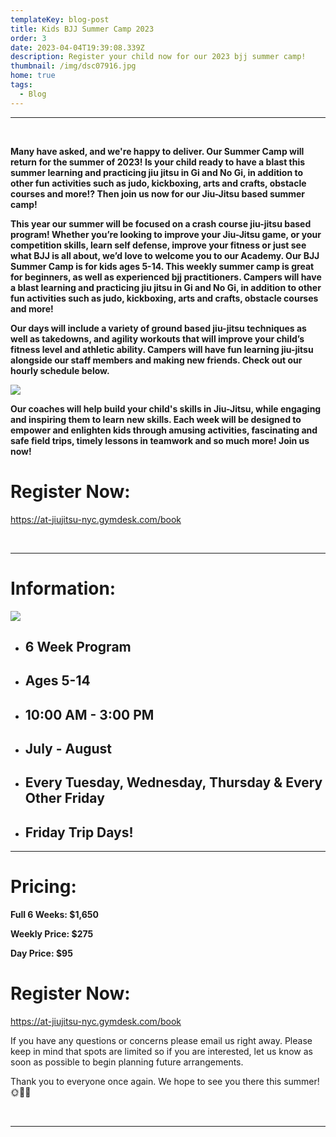 ```yaml
---
templateKey: blog-post
title: Kids BJJ Summer Camp 2023
order: 3
date: 2023-04-04T19:39:08.339Z
description: Register your child now for our 2023 bjj summer camp!
thumbnail: /img/dsc07916.jpg
home: true
tags:
  - Blog
---
```

- - -

<br>

**Many have asked, and we're happy to deliver. Our Summer Camp will return for the summer of 2023! Is your child ready to have a blast this summer learning and practicing jiu jitsu in Gi and No Gi, in addition to other fun activities such as judo, kickboxing, arts and crafts, obstacle courses and more!? Then join us now for our Jiu-Jitsu based summer camp!** 

**This year our summer will be focused on a crash course jiu-jitsu based program! Whether you’re looking to improve your Jiu-Jitsu game, or your competition skills, learn self defense, improve your fitness or just see what BJJ is all about, we’d love to welcome you to our Academy. Our BJJ Summer Camp is for kids ages 5-14. This weekly summer camp is great for beginners, as well as experienced bjj practitioners. Campers will have a blast learning and practicing jiu jitsu in Gi and No Gi, in addition to other fun activities such as judo, kickboxing, arts and crafts, obstacle courses and more!**

**Our days will include a variety of ground based jiu-jitsu techniques as well as takedowns, and agility workouts that will improve your child’s fitness level and athletic ability. Campers will have fun learning jiu-jitsu alongside our staff members and making new friends. Check out our hourly schedule below.**

![](/img/summer-camp-schedule-.jpg)

**Our coaches will help build your child's skills in Jiu-Jitsu, while engaging and inspiring them to learn new skills. Each week will be designed to empower and enlighten kids through amusing activities, fascinating and safe field trips, timely lessons in teamwork and so much more! Join us now!**

# **Register Now:**

<https://at-jiujitsu-nyc.gymdesk.com/book>

<br>

- - -

# Information:

![](/img/adult-poster-jan-2021.jpg)

* ## **6 Week Program**
* ## **Ages 5-14**
* ## **10:00 AM - 3:00 PM**
* ## **July - August**
* ## **Every Tuesday, Wednesday, Thursday & Every Other Friday**
* ## Friday Trip Days!

- - -

# Pricing:

**Full 6 Weeks: $1,650**

**Weekly Price: $275**

**Day Price: $95**

# Register Now:

<https://at-jiujitsu-nyc.gymdesk.com/book>

If you have any questions or concerns please email us right away. Please keep in mind that spots are limited so if you are interested, let us know as soon as possible to begin planning future arrangements.

Thank you to everyone once again. We hope to see you there this summer!🌞🌈🌺

<br>

- - -
